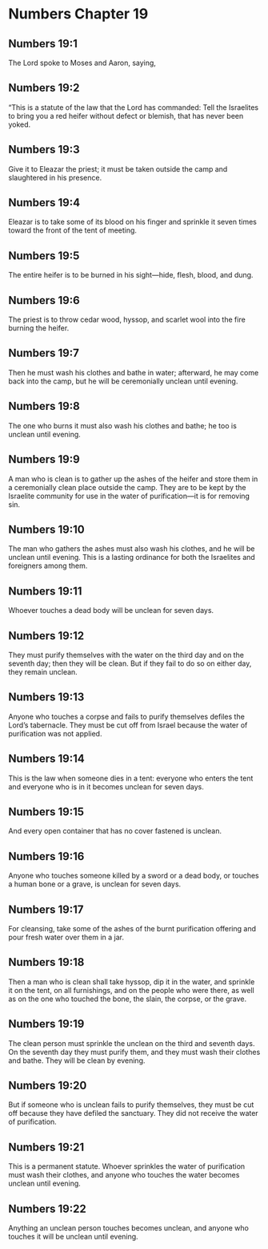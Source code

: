 # Numbers Chapter 19

## Numbers 19:1
The Lord spoke to Moses and Aaron, saying,

## Numbers 19:2
“This is a statute of the law that the Lord has commanded: Tell the Israelites to bring you a red heifer without defect or blemish, that has never been yoked.

## Numbers 19:3
Give it to Eleazar the priest; it must be taken outside the camp and slaughtered in his presence.

## Numbers 19:4
Eleazar is to take some of its blood on his finger and sprinkle it seven times toward the front of the tent of meeting.

## Numbers 19:5
The entire heifer is to be burned in his sight—hide, flesh, blood, and dung.

## Numbers 19:6
The priest is to throw cedar wood, hyssop, and scarlet wool into the fire burning the heifer.

## Numbers 19:7
Then he must wash his clothes and bathe in water; afterward, he may come back into the camp, but he will be ceremonially unclean until evening.

## Numbers 19:8
The one who burns it must also wash his clothes and bathe; he too is unclean until evening.

## Numbers 19:9
A man who is clean is to gather up the ashes of the heifer and store them in a ceremonially clean place outside the camp. They are to be kept by the Israelite community for use in the water of purification—it is for removing sin.

## Numbers 19:10
The man who gathers the ashes must also wash his clothes, and he will be unclean until evening. This is a lasting ordinance for both the Israelites and foreigners among them.

## Numbers 19:11
Whoever touches a dead body will be unclean for seven days.

## Numbers 19:12
They must purify themselves with the water on the third day and on the seventh day; then they will be clean. But if they fail to do so on either day, they remain unclean.

## Numbers 19:13
Anyone who touches a corpse and fails to purify themselves defiles the Lord’s tabernacle. They must be cut off from Israel because the water of purification was not applied.

## Numbers 19:14
This is the law when someone dies in a tent: everyone who enters the tent and everyone who is in it becomes unclean for seven days.

## Numbers 19:15
And every open container that has no cover fastened is unclean.

## Numbers 19:16
Anyone who touches someone killed by a sword or a dead body, or touches a human bone or a grave, is unclean for seven days.

## Numbers 19:17
For cleansing, take some of the ashes of the burnt purification offering and pour fresh water over them in a jar.

## Numbers 19:18
Then a man who is clean shall take hyssop, dip it in the water, and sprinkle it on the tent, on all furnishings, and on the people who were there, as well as on the one who touched the bone, the slain, the corpse, or the grave.

## Numbers 19:19
The clean person must sprinkle the unclean on the third and seventh days. On the seventh day they must purify them, and they must wash their clothes and bathe. They will be clean by evening.

## Numbers 19:20
But if someone who is unclean fails to purify themselves, they must be cut off because they have defiled the sanctuary. They did not receive the water of purification.

## Numbers 19:21
This is a permanent statute. Whoever sprinkles the water of purification must wash their clothes, and anyone who touches the water becomes unclean until evening.

## Numbers 19:22
Anything an unclean person touches becomes unclean, and anyone who touches it will be unclean until evening.

